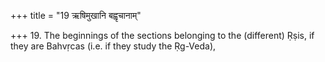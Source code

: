 +++
title = "19 ऋषिमुखानि बह्वृचानाम्"

+++
19. The beginnings of the sections belonging to the (different) Ṛṣis, if they are Bahvṛcas (i.e. if they study the Ṛg-Veda),
